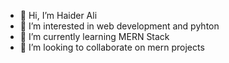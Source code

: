 - 👋 Hi, I’m Haider Ali
- 👀 I’m interested in web development and pyhton
- 🌱 I’m currently learning MERN Stack
- 💞️ I’m looking to collaborate on mern projects

<!---
haiderali1001/haiderali1001 is a ✨ special ✨ repository because its `README.md` (this file) appears on your GitHub profile.
You can click the Preview link to take a look at your changes.
--->
